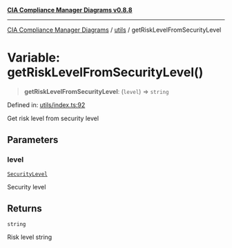 [**CIA Compliance Manager Diagrams v0.8.8**](../../README.md)

***

[CIA Compliance Manager Diagrams](../../modules.md) / [utils](../README.md) / getRiskLevelFromSecurityLevel

# Variable: getRiskLevelFromSecurityLevel()

> **getRiskLevelFromSecurityLevel**: (`level`) => `string`

Defined in: [utils/index.ts:92](https://github.com/Hack23/cia-compliance-manager/blob/67855c73d041b21b5f90a46884e0e48cd0961cda/src/utils/index.ts#L92)

Get risk level from security level

## Parameters

### level

[`SecurityLevel`](../../index/type-aliases/SecurityLevel.md)

Security level

## Returns

`string`

Risk level string

